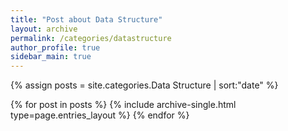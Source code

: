 ```yaml
---
title: "Post about Data Structure"
layout: archive
permalink: /categories/datastructure
author_profile: true
sidebar_main: true
---
```


{% assign posts = site.categories.Data Structure | sort:"date" %}

{% for post in posts %}
  {% include archive-single.html type=page.entries_layout %}
{% endfor %}
